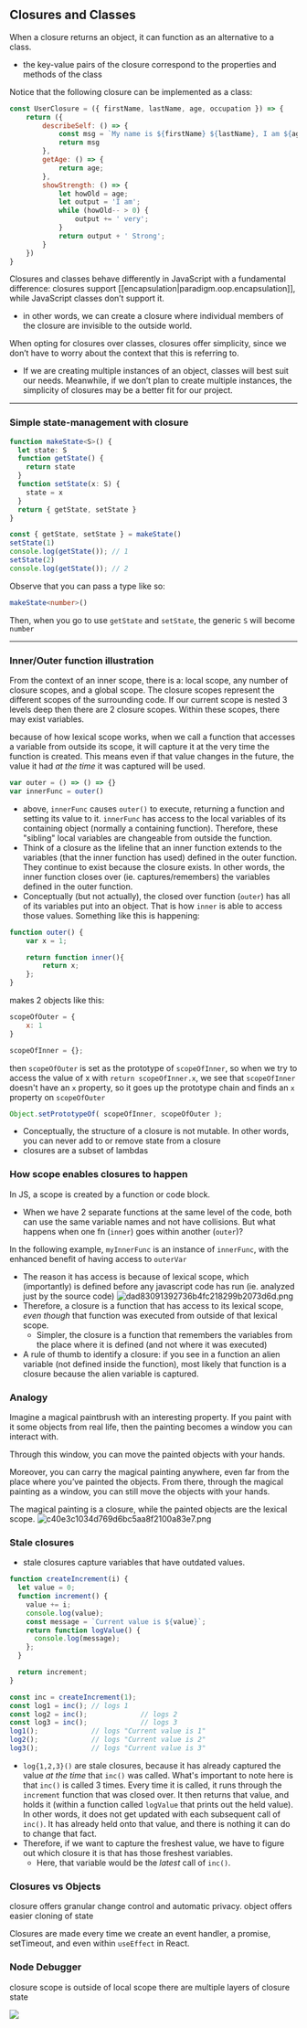 
## Closures and Classes
When a closure returns an object, it can function as an alternative to a class.
- the key-value pairs of the closure correspond to the properties and methods of the class

Notice that the following closure can be implemented as a class:
```js
const UserClosure = ({ firstName, lastName, age, occupation }) => {
	return ({
		describeSelf: () => {
			const msg = `My name is ${firstName} ${lastName}, I am ${age} years old and I work as a ${occupation}`
			return msg
		},
		getAge: () => {
			return age;
		},
		showStrength: () => {
			let howOld = age;
			let output = 'I am';
			while (howOld-- > 0) {
				output += ' very';
			}
			return output + ' Strong';
		}
	})
}
```

Closures and classes behave differently in JavaScript with a fundamental difference: closures support [[encapsulation|paradigm.oop.encapsulation]], while JavaScript classes don’t support it.
- in other words, we can create a closure where individual members of the closure are invisible to the outside world.

When opting for closures over classes, closures offer simplicity, since we don’t have to worry about the context that this is referring to.
- If we are creating multiple instances of an object, classes will best suit our needs. Meanwhile, if we don’t plan to create multiple instances, the simplicity of closures may be a better fit for our project.

* * *

### Simple state-management with closure
```ts
function makeState<S>() {
  let state: S
  function getState() {
    return state
  }
  function setState(x: S) {
    state = x
  }
  return { getState, setState }
}

const { getState, setState } = makeState()
setState(1)
console.log(getState()); // 1
setState(2)
console.log(getState()); // 2
```

Observe that you can pass a type like so:
```ts
makeState<number>()
```

Then, when you go to use `getState` and `setState`, the generic `S` will become `number`

* * *


### Inner/Outer function illustration
From the context of an inner scope, there is a: local scope, any number of closure scopes, and a global scope. The closure scopes represent the different scopes of the surrounding code. If our current scope is nested 3 levels deep then there are 2 closure scopes. Within these scopes, there may exist variables.

because of how lexical scope works, when we call a function that accesses a variable from outside its scope, it will capture it at the very time the function is created. This means even if that value changes in the future, the value it had *at the time* it was captured will be used.

```js
var outer = () => () => {}
var innerFunc = outer()
```
- above, `innerFunc` causes `outer()` to execute, returning a function and setting its value to it. `innerFunc` has access to the local variables of its containing object (normally a containing function). Therefore, these "sibling" local variables are changeable from outside the function.
- Think of a closure as the lifeline that an inner function extends to the variables (that the inner function has used) defined in the outer function. They continue to exist because the closure exists. In other words, the inner function closes over (ie. captures/remembers) the variables defined in the outer function.
- Conceptually (but not actually), the closed over function (`outer`) has all of its variables put into an object. That is how `inner` is able to access those values. Something like this is happening:
```js
function outer() {
    var x = 1;

    return function inner(){
        return x;
    };
}
```
makes 2 objects like this:
```js
scopeOfOuter = {
    x: 1
}

scopeOfInner = {};
```
then `scopeOfOuter` is set as the prototype of `scopeOfInner`, so when we try to access the value of x with `return scopeOfInner.x`, we see that `scopeOfInner` doesn't have an `x` property, so it goes up the prototype chain and finds an `x` property on `scopeOfOuter`

```js
Object.setPrototypeOf( scopeOfInner, scopeOfOuter );
```

- Conceptually, the structure of a closure is not mutable. In other words, you can never add to or remove state from a closure
- closures are a subset of lambdas

### How scope enables closures to happen
In JS, a scope is created by a function or code block.
- When we have 2 separate functions at the same level of the code, both can use the same variable names and not have collisions. But what happens when one fn (`inner`) goes within another (`outer`)?

In the following example, `myInnerFunc` is an instance of `innerFunc`, with the enhanced benefit of having access to `outerVar`
- The reason it has access is because of lexical scope, which (importantly) is defined before any javascript code has run (ie. analyzed just by the source code)
![dad83091392736b4fc218299b2073d6d.png](:/8e496538fa28463a9e908e9164c39882)
- Therefore, a closure is a function that has access to its lexical scope, *even though* that function was executed from outside of that lexical scope.
	- Simpler, the closure is a function that remembers the variables from the place where it is defined (and not where it was executed)
- A rule of thumb to identify a closure: if you see in a function an alien variable (not defined inside the function), most likely that function is a closure because the alien variable is captured.

### Analogy
Imagine a magical paintbrush with an interesting property. If you paint with it some objects from real life, then the painting becomes a window you can interact with.

Through this window, you can move the painted objects with your hands.

Moreover, you can carry the magical painting anywhere, even far from the place where you’ve painted the objects. From there, through the magical painting as a window, you can still move the objects with your hands.

The magical painting is a closure, while the painted objects are the lexical scope.
![c40e3c1034d769d6bc5aa8f2100a83e7.png](:/cee3345f41c44ceca614faea5e5cc400)

### Stale closures
- stale closures capture variables that have outdated values.
```js
function createIncrement(i) {
  let value = 0;
  function increment() {
    value += i;
    console.log(value);
    const message = `Current value is ${value}`;
    return function logValue() {
      console.log(message);
    };
  }

  return increment;
}

const inc = createIncrement(1);
const log1 = inc(); // logs 1
const log2 = inc();             // logs 2
const log3 = inc();             // logs 3
log1();             // logs "Current value is 1"
log2();             // logs "Current value is 2"
log3();             // logs "Current value is 3"
```
- `log{1,2,3}()` are stale closures, because it has already captured the value *at the time* that `inc()` was called. What's important to note here is that `inc()` is called 3 times. Every time it is called, it runs through the `increment` function that was closed over. It then returns that value, and holds it (within a function called `logValue` that prints out the held value). In other words, it does not get updated with each subsequent call of `inc()`. It has already held onto that value, and there is nothing it can do to change that fact.
- Therefore, if we want to capture the freshest value, we have to figure out which closure it is that has those freshest variables.
	- Here, that variable would be the *latest* call of `inc()`.

### Closures vs Objects
closure offers granular change control and automatic privacy.
object offers easier cloning of state

Closures are made every time we create an event handler, a promise, setTimeout, and even within `useEffect` in React.

### Node Debugger
closure scope is outside of local scope
there are multiple layers of closure state

![](/assets/images/2021-10-26-09-37-54.png)
